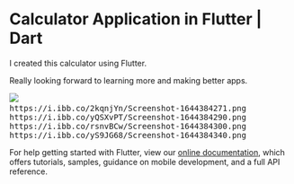 # Calculator Application in Flutter | Dart

I created this calculator using Flutter. 

Really looking forward to learning more and making better apps.

<pre>
<img src="https://i.ibb.co/2kqnjYn/Screenshot-1644384271.png"> 
https://i.ibb.co/2kqnjYn/Screenshot-1644384271.png
https://i.ibb.co/yQSXvPT/Screenshot-1644384290.png
https://i.ibb.co/rsnvBCw/Screenshot-1644384300.png
https://i.ibb.co/yS9JG68/Screenshot-1644384340.png
</pre>

For help getting started with Flutter, view our
[online documentation](https://flutter.dev/docs), which offers tutorials,
samples, guidance on mobile development, and a full API reference.
